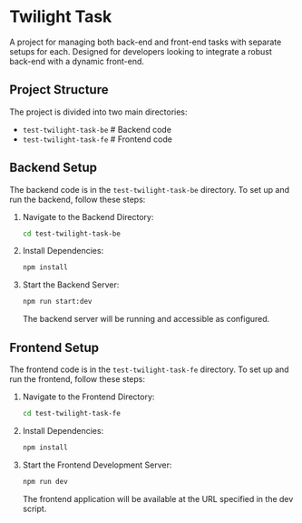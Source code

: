 # Twilight Task

A project for managing both back-end and front-end tasks with separate setups for each. Designed for developers looking to integrate a robust back-end with a dynamic front-end.

## Project Structure

The project is divided into two main directories:

- `test-twilight-task-be`    # Backend code
- `test-twilight-task-fe`    # Frontend code

## Backend Setup

The backend code is in the `test-twilight-task-be` directory. To set up and run the backend, follow these steps:

1. Navigate to the Backend Directory:

    ```bash
    cd test-twilight-task-be
    ```

2. Install Dependencies:

    ```bash
    npm install
    ```

3. Start the Backend Server:

    ```bash
    npm run start:dev
    ```

   The backend server will be running and accessible as configured.

## Frontend Setup

The frontend code is in the `test-twilight-task-fe` directory. To set up and run the frontend, follow these steps:

1. Navigate to the Frontend Directory:

    ```bash
    cd test-twilight-task-fe
    ```

2. Install Dependencies:

    ```bash
    npm install
    ```

3. Start the Frontend Development Server:

    ```bash
    npm run dev
    ```

   The frontend application will be available at the URL specified in the dev script.
